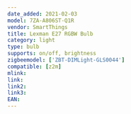 ```yaml
---
date_added: 2021-02-03
model: 7ZA-A806ST-Q1R
vendor: SmartThings
title: Lexman E27 RGBW Bulb
category: light
type: bulb
supports: on/off, brightness 
zigbeemodel: ['ZBT-DIMLight-GLS0044']
compatible: [z2m]
mlink: 
link: 
link2: 
link3: 
EAN: 
---
```

